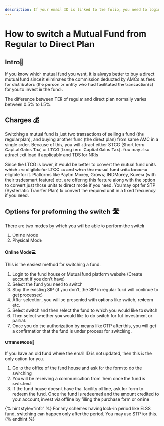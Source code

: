 ```yaml
---
description: If your email ID is linked to the folio, you need to login to the portal of the fund house and select the switch option. If not, you will have to visit the office of the fund house
---
```


# How to switch a Mutual Fund from Regular to Direct Plan

## Intro👋

If you know which mutual fund you want, it is always better to buy a direct mutual fund since it eliminates the commission deducted by AMCs as fees for distributors (the person or entity who had facilitated the transaction(s) for you to invest in the fund).

The difference between TER of regular and direct plan normally varies between 0.5% to 1.5%.

## Charges 💰

Switching a mutual fund is just two transactions of selling a fund (the regular plan), and buying another fund (the direct plan) from same AMC in a single order. Because of this, you will attract either STCG (Short term Capital Gains Tax) or LTCG (Long term Capital Gains Tax). You may also attract exit load if applicable and TDS for NRIs

Since the LTCG is lower, it would be better to convert the mutual fund units which are eligible for LTCG as and when the mutual fund units become eligible for it. Platforms like Paytm Money, Groww, INDMoney, Kuvera (with their tradesmart feature) etc. are offering this feature along with the option to convert just those units to direct mode if you need. You may opt for STP (Systematic Transfer Plan) to convert the required unit in a fixed frequency if you need.

## Options for preforming the switch 🛣️

There are two modes by which you will be able to perform the switch

1.  Online Mode
2.  Physical Mode

#### Online Mode💻

This is the easiest method for switching a fund.

1.  Login to the fund house or Mutual fund platform website (Create account if you don’t have)
2.  Select the fund you need to switch
3.  Stop the existing SIP (if you don’t, the SIP in regular fund will continue to get processed)
4.  After selection, you will be presented with options like switch, redeem etc.
5.  Select switch and then select the fund to which you would like to switch
6.  Then select whether you would like to do switch for full investment or partial.
7.  Once you do the authorization by means like OTP after this, you will get a confirmation that the fund is under process for switching.

#### Offline Mode📄

If you have an old fund where the email ID is not updated, then this is the only option for you.

1.  Go to the office of the fund house and ask for the form to do the switching
2.  You will be receiving a communication from them once the fund is switched
3.  If the fund house doesn’t have that facility offline, ask for form to redeem the fund. Once the fund is redeemed and the amount credited to your account, invest via offline by filling the purchase form or online

{% hint style=“info” %}
For any schemes having lock-in period like ELSS fund, switching can happen only after the period. You may use STP for this.
{% endhint %}
